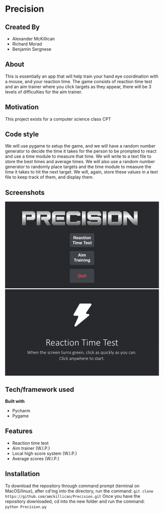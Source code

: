 # Precision
## Created By
- Alexander McKillican
- Richard Morad
- Benjamin Sergnese

## About
This is essentially an app that will help train your hand eye coordination with a mouse, and your reaction time. The game consists of reaction time test and an aim trainer where you click targets as they appear, there will be 3 levels of difficulties for the aim trainer.

## Motivation
This project exists for a computer science class CPT

## Code style
We will use pygame to setup the game, and we will have a random number generator to decide the time it takes for the person to be prompted to react and use a time module to measure that time. We will write to a text file to store the best times and average times. We will also use a random number generator to randomly place targets and the time module to measure the time it takes to hit the next target. We will, again, store these values in a text file to keep track of them, and display them.

## Screenshots
![alt text](screenshots/main_menu.png)
![alt_text](screenshots/reaction_time_start.png)


## Tech/framework used

<b>Built with</b>
- Pycharm
- Pygame

## Features

- Reaction time test
- Aim trainer (W.I.P.)
- Local high score system (W.I.P.)
- Average scores (W.I.P.)

## Installation

To download the repository through command prompt (terminal on MacOS/linux), after cd'ing into the directory, run the command:
```git clone https://github.com/amckillican/Precision.git``` 
Once you have the repository downloaded, cd into the new folder and run the command: 
```python Precision.py```
